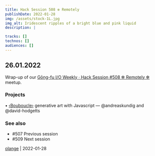 ```yaml
---
title: Hack Session 508 ✼ Remotely
publishDate: 2022-01-28
img: /assets/stock-1L.jpg
img_alt: Iridescent ripples of a bright blue and pink liquid
description: |

tracks: []
technos: []
audiences: []
---
```


## 26.01.2022

Wrap-up of our [Gōng-fu I/O Weekly · Hack Session #508 ✼ Remotely ✼](https://www.meetup.com/fr-FR/gōngfuIO/events/wkqdrsydccbjc/) meetup.

### Projects

• [‹Bouboucle›](http://bouboucle.com) generative art with Javascript — @andreaskundig and @david-hodgetts 

### See also

* #507 Previous session
* #509 Next session

[olange](https://github.com/olange) | 2022-01-28



